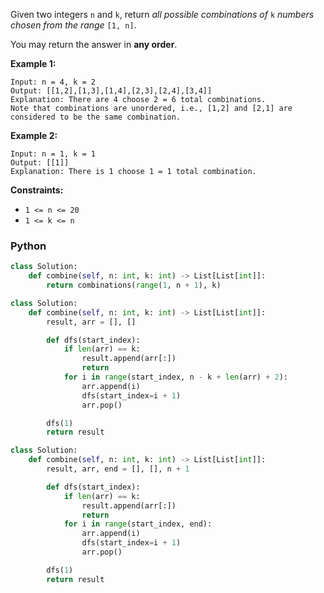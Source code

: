 Given two integers  `n`  and  `k`, return  _all possible combinations of_  `k`  _numbers chosen from the range_  `[1, n]`.

You may return the answer in  **any order**.

**Example 1:**
```
Input: n = 4, k = 2
Output: [[1,2],[1,3],[1,4],[2,3],[2,4],[3,4]]
Explanation: There are 4 choose 2 = 6 total combinations.
Note that combinations are unordered, i.e., [1,2] and [2,1] are considered to be the same combination.
```

**Example 2:**
```
Input: n = 1, k = 1
Output: [[1]]
Explanation: There is 1 choose 1 = 1 total combination.
```

**Constraints:**

- `1 <= n <= 20`
- `1 <= k <= n`

### Python

```python
class Solution:
    def combine(self, n: int, k: int) -> List[List[int]]:
        return combinations(range(1, n + 1), k)
```

```python
class Solution:
    def combine(self, n: int, k: int) -> List[List[int]]:
        result, arr = [], []

        def dfs(start_index):
            if len(arr) == k:
                result.append(arr[:])
                return
            for i in range(start_index, n - k + len(arr) + 2):
                arr.append(i)
                dfs(start_index=i + 1)
                arr.pop()

        dfs(1)
        return result
```

```python
class Solution:
    def combine(self, n: int, k: int) -> List[List[int]]:
        result, arr, end = [], [], n + 1

        def dfs(start_index):
            if len(arr) == k:
                result.append(arr[:])
                return
            for i in range(start_index, end):
                arr.append(i)
                dfs(start_index=i + 1)
                arr.pop()

        dfs(1)
        return result
```